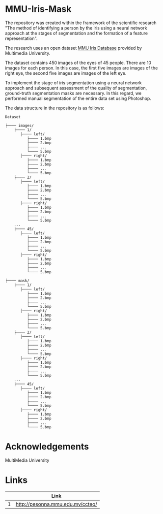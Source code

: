 # MMU-Iris-Mask


The repository was created within the framework of the scientific research "The method of identifying a person by the iris using a neural network approach at the stages of segmentation and the formation of a feature representation".


The research uses an open dataset [MMU Iris Database](http://pesonna.mmu.edu.my/ccteo/) provided by Multimedia University.

The dataset contains 450 images of the eyes of 45 people. There are 10 images for each person. In this case, the first five images are images of the right eye, the second five images are images of the left eye.

To implement the stage of iris segmentation using a neural network approach and subsequent assessment of the quality of segmentation, ground-truth segmentation masks are necessary. In this regard, we performed manual segmentation of the entire data set using Photoshop.

The data structure in the repository is as follows:


`Dataset` 
```
├──── images/
    ├──── 1/
       ├──── left/
          ├──── 1.bmp
          ├──── 2.bmp
          ├──── ...
          └──── 5.bmp
       ├──── right/
          ├──── 1.bmp
          ├──── 2.bmp
          ├──── ...
          └──── 5.bmp
    ├──── 2/
       ├──── left/
          ├──── 1.bmp
          ├──── 2.bmp
          ├──── ...
          └──── 5.bmp
       ├──── right/
          ├──── 1.bmp
          ├──── 2.bmp
          ├──── ...
          └──── 5.bmp
    ...
    ├──── 45/
       ├──── left/
          ├──── 1.bmp
          ├──── 2.bmp
          ├──── ...
          └──── 5.bmp
       ├──── right/
          ├──── 1.bmp
          ├──── 2.bmp
          ├──── ...
          └──── 5.bmp
          
├──── mask/
    ├──── 1/
       ├──── left/
          ├──── 1.bmp
          ├──── 2.bmp
          ├──── ...
          └──── 5.bmp
       ├──── right/
          ├──── 1.bmp
          ├──── 2.bmp
          ├──── ...
          └──── 5.bmp
    ├──── 2/
       ├──── left/
          ├──── 1.bmp
          ├──── 2.bmp
          ├──── ...
          └──── 5.bmp
       ├──── right/
          ├──── 1.bmp
          ├──── 2.bmp
          ├──── ...
          └──── 5.bmp
    ...
    ├──── 45/
       ├──── left/
          ├──── 1.bmp
          ├──── 2.bmp
          ├──── ...
          └──── 5.bmp
       ├──── right/
          ├──── 1.bmp
          ├──── 2.bmp
          ├──── ...
          └──── 5.bmp
```


# Acknowledgements

MultiMedia University

# Links

||Link|
|:------:|:-----------:|
|1|http://pesonna.mmu.edu.my/ccteo/|

